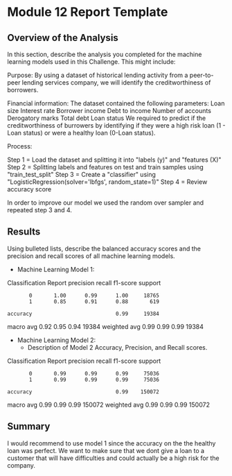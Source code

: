 # Module 12 Report Template

## Overview of the Analysis

In this section, describe the analysis you completed for the machine learning models used in this Challenge. This might include:

Purpose:
By using a dataset of historical lending activity from a peer-to-peer lending services company, we will identify the creditworthiness of borrowers.

Financial information:
The dataset contained the following parameters:
  Loan size 
  Interest rate 
  Borrower income 
  Debt to income
  Number of accounts
  Derogatory marks
  Total debt
  Loan status
We required to predict if the creditworthiness of burrowers by identifying if they were a high risk loan (1 - Loan status) or were a healthy loan (0-Loan status). 

Process:

Step 1 =  Load the dataset and splitting it into "labels (y)" and "features (X)"
Step 2 = Splitting labels and features on test and train samples using "train_test_split"
Step 3 = Create a "classifier" using "LogisticRegression(solver='lbfgs', random_state=1)"
Step 4 = Review accuracy score

In order to improve our model we used the random over sampler and repeated step 3 and 4.



## Results

Using bulleted lists, describe the balanced accuracy scores and the precision and recall scores of all machine learning models.

* Machine Learning Model 1:


Classification Report
              precision    recall  f1-score   support

           0       1.00      0.99      1.00     18765
           1       0.85      0.91      0.88       619

    accuracy                           0.99     19384
   macro avg       0.92      0.95      0.94     19384
weighted avg       0.99      0.99      0.99     19384



* Machine Learning Model 2:
  * Description of Model 2 Accuracy, Precision, and Recall scores.

Classification Report
              precision    recall  f1-score   support

           0       0.99      0.99      0.99     75036
           1       0.99      0.99      0.99     75036

    accuracy                           0.99    150072
   macro avg       0.99      0.99      0.99    150072
weighted avg       0.99      0.99      0.99    150072



## Summary

I would recommend to use model 1 since the accuracy on the the healthy loan was perfect. We want to make sure that we dont give a loan to a customer that will have difficulties and could actually be a high risk for the company.